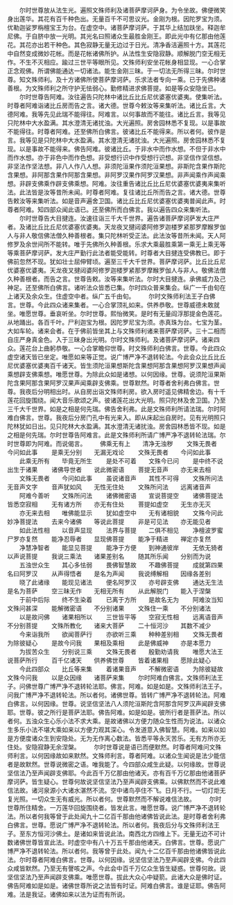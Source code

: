 <!-- { "loadSidebar": true } -->
　　尔时世尊放从法生光。遍照文殊师利及诸菩萨摩诃萨身。为令坐故。佛便微笑身出莲华。其花有百千种色出。无量百千不可思议光。金刚为根。因陀罗宝为须。优勒迦娑罗栴檀宝王为台。在虚空中。诸菩萨摩诃萨。于其华上结加趺坐。释迦牟尼佛。于自脐中放一光明。其光名曰照诸众生最胜金刚王。即此光中有亿那由他莲花。其花亦出若干种色。其色寂静无量无边过于日光。清净香洁遍照十方。其莲花中自然变成微妙花帐。而是花帐诸佛所护。从法性生安隐寂静。顺解脱门空无相无作。不生不灭相应。踰过三世平等眼所见。文殊师利安坐花帐身相显现。一心合掌正念观佛。所谓佛能通达一切诸法。能生金刚三昧。于一切法无所得三昧。尔时世尊。知文殊师利。及十方诸佛所使菩萨摩诃萨。乐求法者专向一乘。已于先佛种诸善根。为文殊师利之所守护无怯弱心。勤修精进求佛菩提。如是等众安隐坐已。
　　尔时世尊告阿难。汝往遍告只陀林中诸比丘比丘尼优婆塞优婆夷。使集听法。时尊者阿难诣诸比丘房而告之言。诸大德。世尊今敕汝等来集听法。诸比丘言。大德阿难。我等先见此瑞不能得往。阿难言。以何事故而不能往。诸比丘言。我等见只陀林中大水盈满。其水澄清无诸扰浊。大光遍照。房舍园林悉不复现。以是事故不能得往。时尊者阿难。还至佛所白佛言。彼诸比丘不能得来。所以者何。彼作是言。我等见是只陀林中大水盈满。其水澄清无诸扰浊。大光遍照。房舍园林悉不复现。以是事故不能得来。佛告阿难。彼诸比丘。于非水中而作水想。不但于非水中而作水想。亦于非色中而作色想。非受想行识中作受想行识想。非坚信作坚信想。非坚法作坚法想。非八人作八人想。非须陀洹果作须陀洹果想。非斯陀含果作斯陀含果想。非阿那含果作阿那含果想。非阿罗汉果作阿罗汉果想。非声闻乘作声闻乘想。非辟支佛乘作辟支佛乘想。阿难。汝往重告诸比丘比丘尼优婆塞优婆夷来集听法。此法皆是汝等昔所未闻。时尊者阿难。复往诸比丘所而告之言。诸大德。世尊告敕汝等来集听法。如是音声遍舍卫国。诸比丘比丘尼优婆塞优婆夷普闻此声。时尊者阿难。知四部众闻此语已。还至佛所而白佛言。我以遍告四众来集听法。
　　尔时世尊告大目揵连。汝速往诣三千大千世界。遍告诸菩萨摩诃萨发大庄严者。及诸比丘比丘尼优婆塞优婆夷。天龙夜叉揵闼婆阿修罗迦楼罗紧那罗摩睺罗伽人与非人敬信佛法僧久种善根者。集只陀林听受正法。此法汝等昔所未闻。天人阿修罗及余世间所不能转。唯于先佛所久种善根。乐求大乘最胜乘第一乘无上乘无等等乘菩萨摩诃萨。发大庄严勤行此法者能受能转。时尊者大目揵连受佛教已。即于佛前忽然不现。犹如壮士屈伸臂顷。遍至三千大千世界。菩萨摩诃萨。比丘比丘尼优婆塞优婆夷。天龙夜叉揵闼婆阿修罗迦楼罗紧那罗摩睺罗伽人与非人。敬佛法僧久种善根者。而告之言。世尊告敕。汝等来集听法。尔时大目揵连。承佛威力及己神足。还至佛所白佛言。诸听法众皆悉已集。尔时四众普来集会。纵广一千由旬在上诸天及余众生。住虚空中者。纵广五千由旬。
　　尔时文殊师利法王子白佛言。世尊。今此四众诸来集者。一心合掌顶礼如来。供养恭敬。世尊威德未敢就坐。唯愿世尊。垂哀听坐。尔时世尊。熙怡微笑。是时有无量阎浮那提金色莲花。从地踊出。各百千叶。尸利迦宝为根。因陀罗尼宝为须。赤真珠为台。七宝为茎。大如车轮。诸来会者。在于佛前皆坐其上与文殊师利诸来菩萨摩诃萨。三十二相而自庄严身真金色。入于三昧身出光明。尔时文殊师利。及诸菩萨摩诃萨。诸来四众。莲花台上曲躬恭敬。一心合掌瞻仰世尊。时文殊师利白佛言。世尊。今此四众虚空诸天皆已坐定。唯愿如来等正觉。说广博严净不退转轮法。今此会众比丘比丘尼优婆塞优婆夷百千诸天。皆生须陀洹果想斯陀含果想阿那含果想阿罗汉果想声闻乘想辟支佛乘想。唯愿世尊。为除此众如是诸想。以何因缘。世尊。说须陀洹果斯陀含果阿那含果阿罗汉果声闻乘辟支佛乘。世尊默然。时尊者舍利弗白佛言。世尊。我夜后分明相出时。从自房出诣文殊师利房。欲入房时遥见佛精舍边。有十千莲花回旋围绕。闻大音乐歌颂之声。彼诸莲花出大光明。照只陀林及舍卫国。乃至三千大千世界。如是之相是何先瑞。佛告舍利弗。此是文殊师利所请法瑞。尔时阿难白佛言。世尊。我夜后分房门孔中有光来入。即从床起出自房时。见有光明照只陀林犹如日出。见只陀林大水盈满。其水澄清无诸扰浊。房舍园林悉皆不现。如是之相是何先瑞。尔时世尊告阿难言。此是文殊师利所请广博严净不退转轮法瑞。尔时世尊即为阿难。而说偈言。
　　佛乘无有上　　清净无浊秽
　　文殊无畏者　　今问如此事
　　是乘无分别　　无漏无戏论
　　文殊无畏者　　今问如此事
　　此乘无所有　　毕竟无所生
　　是处不可着　　文殊今已问
　　是中终不说　　出生于诸果
　　诸佛导世者　　说此微密语
　　菩提无音声　　亦无来去相
　　文殊无畏者　　今问如此事
　　虽说诸音声　　其性不可得
　　文殊所问法　　无音声文字
　　音声犹如风　　无性无住处
　　文殊所问法　　远离诸音声
　　阿难今善听　　文殊所问法
　　诸佛微密语　　宣说菩提空
　　诸佛菩提法　　皆悉空寂相
　　无有诸方所　　亦无有住处
　　菩提如虚空　　无生亦无灭
　　亦无来去相　　唯佛能显示
　　犹如虚空中　　无有诸相貌
　　文殊今问此　　妙净菩提法
　　去来今诸佛　　等说此菩提
　　非是可见法　　亦无能见者
　　如此法性相　　以音声显现
　　法界与菩提　　二俱不相见
　　净檀波罗蜜　　尸罗亦复然
　　能净忍辱者　　显现佛菩提
　　能净于精进　　禅定亦复然
　　净慧净智者　　能显见菩提
　　能净于方便　　到神通彼岸
　　无依无猗者　　以声说菩提
　　我说三乘法　　诸果差别名
　　随其所乐闻　　分别而为说
　　五浊世众生　　其心多怯弱
　　畏佛智慧故　　不趣佛菩提
　　成就第四果　　名曰阿罗汉
　　从声得悟者　　是名为声闻
　　我说缚解相　　因缘各差别
　　晓了此诸缘　　能现见诸法
　　便名阿罗汉　　亦号辟支佛
　　通达无生法　　是名为菩萨
　　空三昧无作　　无相无所有
　　从此解脱门　　能入于涅槃
　　于前中后际　　终不生染着
　　已离于方所　　是故名无为
　　阿难汝当知　　文殊问甚深
　　能解微密语　　不分别诸果
　　文殊住一乘　　不分别诸法
　　以是故问佛　　诸果相所以
　　三世皆平等　　空寂无性相
　　远离语音声　　不分别菩提
　　文殊所教化　　诸来大菩萨
　　二十恒河沙　　其数不减少
　　今来诣我所　　欲闻菩萨行
　　亦欲听三乘　　种种差别相
　　文殊无畏者　　为除彼疑心
　　是故今问我　　果相及乘相
　　此是佛威神　　亦是本愿力
　　为拔苦众生　　分别说三乘
　　文殊无畏者　　殷勤劝请我
　　唯愿大法王　　说菩萨所行
　　百千亿诸天　　供养佛世尊
　　皆着诸果相　　愿除此疑心
　　今此四部众　　比丘等来集
　　着诸果音声　　不解微密语
　　为除彼疑故　　文殊今问我
　　以是众因缘　　诸菩萨来集
　　尔时阿难白佛言。文殊师利法王子。问佛世尊广博严净不退转轮法耶。佛言。阿难。如是如是。文殊师利法王子。问我广博严净不退转轮法。所以者何。诸佛世尊。皆转广博严净不退转轮法。阿难白佛言。以何因缘。世尊。说坚信坚法八人须陀洹斯陀含阿那含阿罗汉声闻辟支佛耶。世尊。彼之所行是菩萨法耶。佛告阿难。如是如是。彼所行者是菩萨法。所以者何。五浊众生心乐小法不求大乘。是故诸佛以方便力随众生性而为说法。以诸众生多乐小法不堪大乘如来以方便力观其深心。令发道意入佛智慧。阿难。如来以如是方便度诸众生到安隐处。无为无作离心数法。皆悉平等永灭苦乐。无有方所亦无住处。安隐寂静无余涅槃。
　　尔时世尊说是语已而便默然。时尊者阿难问文殊师利言。以何因缘故如来默然。文殊师利言。尊者阿难。以诸众生闻说是法少能信者是故默然。世尊说微密之语。唯我能了。今四部众咸生此疑。以何缘故。世尊说坚信法乃至声闻辟支佛耶。今此百千万亿那由他诸天。亦有百千万亿那由他诸菩萨摩诃萨。皆生疑心。世尊何故说坚信坚法乃至声闻辟支佛乘。以佛默然而不说此难信法故。诸河泉源小大诸水湛然不流。空中诸鸟亭住不飞。日月不行。一切灯炬无复光照。一切众生无有威光。所以者何。世尊默然而不解说难信法故。
　　尔时世尊所住精舍。一万莲华回旋围绕者。皆发此言。唯愿世尊。说广博严净不退转轮法。所以者何我等曾于此处闻九十二亿百千那由他诸佛皆说此法。是时尊者舍利弗白佛言。世尊。愿说广博严净不退转轮法。所以者何。我夜后分与文殊师利法王子。至东方恒河沙佛土。是诸如来皆说此法。南西北方四维上下。无量无边不可计数诸佛世尊皆宣此法。时虚空中有八十万五千那由他诸天。白佛言。世尊。愿说广博严净不退转轮法。所以者何。我等曾于此处。闻九十二亿百千那由他诸佛皆说此法。尔时尊者阿难白佛言。世尊。以何因缘。说坚信坚法乃至声闻辟支佛。今此四众咸皆默然。乃至无有謦咳之声。今此会中百千万亿众生皆生疑惑。世尊何故。说坚信坚法乃至声闻辟支佛乘。唯愿世尊。拔此大众心中疑箭。此诸大众是佛时证。佛告阿难如是如是。诸佛世尊所说之法皆有时证。阿难白佛言。谁是证耶。佛告阿难。法是我证。诸佛如来以法为证而有所说。
